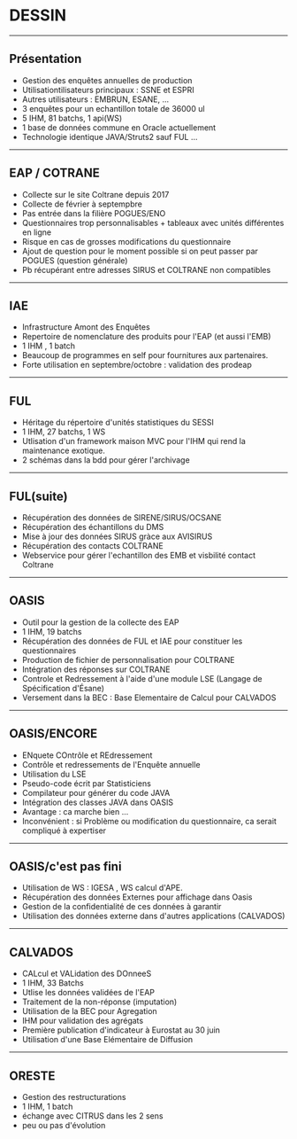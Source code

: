 # DESSIN

---

## Présentation

- Gestion des enquêtes annuelles de production 
- Utilisationtilisateurs principaux : SSNE et ESPRI
- Autres utilisateurs : EMBRUN, ESANE, ...
- 3 enquêtes pour un echantillon totale de 36000 ul 
- 5 IHM, 81 batchs, 1 api(WS)
- 1 base de données commune en Oracle actuellement
- Technologie identique JAVA/Struts2 sauf FUL ...


---

## EAP / COTRANE 

- Collecte sur le site Coltrane depuis 2017
- Collecte de février à septempbre
- Pas entrée dans la filière POGUES/ENO 
- Questionnaires trop personnalisables + tableaux avec unités différentes en ligne
- Risque en cas de grosses modifications du questionnaire
- Ajout de question pour le moment possible si on peut passer par POGUES (question générale)
- Pb récupérant entre adresses SIRUS et COLTRANE non compatibles


---
## IAE

- Infrastructure Amont des Enquêtes
- Repertoire de nomenclature des produits pour l'EAP (et aussi l'EMB)
- 1 IHM , 1 batch
- Beaucoup de programmes en self pour fournitures aux partenaires.
- Forte utilisation en septembre/octobre : validation des prodeap

---

## FUL

- Héritage du répertoire d'unités statistiques du SESSI
- 1 IHM, 27 batchs, 1 WS
- Utlisation d'un framework maison MVC pour l'IHM qui rend la maintenance exotique.
- 2 schémas dans la bdd pour gérer l'archivage


---

## FUL(suite)

- Récupération des données de SIRENE/SIRUS/OCSANE
- Récupération des échantillons du DMS
- Mise à jour des données SIRUS gràce aux AVISIRUS
- Récupération des contacts COLTRANE 
- Webservice pour gérer l'echantillon des EMB et visbilité contact Coltrane

---

## OASIS

- Outil pour la gestion de la collecte des EAP
- 1 IHM, 19 batchs
- Récupération des données de FUL et IAE pour constituer les questionnaires
- Production de fichier de personnalisation pour COLTRANE
- Intégration des réponses sur COLTRANE
- Controle et Redressement à l'aide d'une module LSE (Langage de Spécification d'Ésane)
- Versement dans la BEC : Base Elementaire de Calcul pour CALVADOS

---

## OASIS/ENCORE

- ENquete COntrôle et REdressement
- Contrôle et redressements de l'Enquête annuelle
- Utilisation du LSE
- Pseudo-code écrit par Statisticiens
- Compilateur pour générer du code JAVA
- Intégration des classes JAVA dans OASIS
- Avantage : ca marche bien ...
- Inconvénient : si Problème ou modification du questionnaire, ca serait compliqué à expertiser

---

## OASIS/c'est pas fini 

- Utilisation de WS : IGESA , WS calcul d'APE.
- Récupération des données Externes pour affichage dans Oasis
- Gestion de la confidentialité de ces données à garantir
- Utilisation des données externe dans d'autres applications (CALVADOS)


---

## CALVADOS

- CALcul et VALidation des DOnneeS
- 1 IHM, 33 Batchs
- Utlise les données validées de l'EAP 
- Traitement de la non-réponse (imputation)
- Utilisation de la BEC pour Agregation
- IHM pour validation des agrégats
- Première publication d'indicateur à Eurostat au 30 juin
- Utilisation d'une Base Elémentaire de Diffusion 



---

## ORESTE

- Gestion des restructurations
- 1 IHM, 1 batch
- échange avec CITRUS dans les 2 sens
- peu ou pas d'évolution
